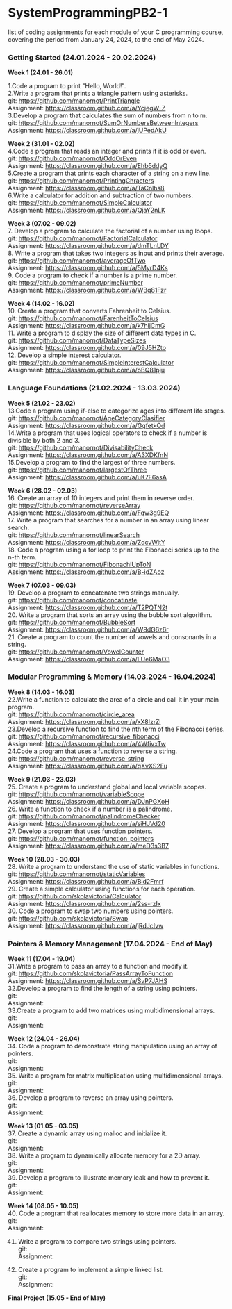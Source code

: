 # SystemProgrammingPB2-1
list of coding assignments for each module of your C programming course, covering the period from January 24, 2024, to the end of May 2024.

### Getting Started (24.01.2024 - 20.02.2024)<br />
**Week 1 (24.01 - 26.01)**<br />

1.Code a program to print "Hello, World!". <br />
2.Write a program that prints a triangle pattern using asterisks. <br />
git: https://github.com/manornot/PrintTriangle <br />
Assignment: https://classroom.github.com/a/YcjegW-Z <br />
3.Develop a program that calculates the sum of numbers from n to m.<br />
git: https://github.com/manornot/SumOrNumbersBetweenIntegers <br />
Assignment: https://classroom.github.com/a/jUPedAkU <br />


**Week 2 (31.01 - 02.02)** <br />
4.Code a program that reads an integer and prints if it is odd or even. <br />
git: https://github.com/manornot/OddOrEven <br />
Assignment: https://classroom.github.com/a/Ehb5ddyQ <br />
5.Create a program that prints each character of a string on a new line. <br />
git: https://github.com/manornot/PrintingChracters <br />
Assignment: https://classroom.github.com/a/TaCnlhs8 <br />
6.Write a calculator for addition and subtraction of two numbers. <br />
git: https://github.com/manornot/SimpleCalculator <br />
Assignment: https://classroom.github.com/a/QjaY2nLK <br />

**Week 3 (07.02 - 09.02)** <br />
7. Develop a program to calculate the factorial of a number using loops. <br />
git: https://github.com/manornot/FactorialCalculator <br />
Assignment: https://classroom.github.com/a/dmTLnLDY <br />
8. Write a program that takes two integers as input and prints their average. <br />
git: https://github.com/manornot/averageOfTwo <br />
Assignment: https://classroom.github.com/a/5MyrD4Ks <br />
9. Code a program to check if a number is a prime number. <br />
git: https://github.com/manornot/primeNumber <br />
Assignment: https://classroom.github.com/a/WBq81Fzr <br />

**Week 4 (14.02 - 16.02)** <br />
10. Create a program that converts Fahrenheit to Celsius. <br />
git: https://github.com/manornot/FarenheitToCelsius <br />
Assignment: https://classroom.github.com/a/k7hijCmG <br />
11. Write a program to display the size of different data types in C. <br />
git: https://github.com/manornot/DataTypeSizes <br />
Assignment: https://classroom.github.com/a/09J5HZto <br />
12. Develop a simple interest calculator. <br />
git: https://github.com/manornot/SimpleInterestCalculator <br />
Assignment: https://classroom.github.com/a/oBQ81pju <br />


### Language Foundations (21.02.2024 - 13.03.2024) <br />
**Week 5 (21.02 - 23.02)** <br />
13.Code a program using if-else to categorize ages into different life stages.<br />
git: https://github.com/manornot/AgeCategoryClasifier <br />
Assignment: https://classroom.github.com/a/GgfetkQd <br />
14.Write a program that uses logical operators to check if a number is divisible by both 2 and 3. <br />
git: https://github.com/manornot/DivisabilityCheck <br />
Assignment: https://classroom.github.com/a/A3XDKfnN <br />
15.Develop a program to find the largest of three numbers. <br />
git: https://github.com/manornot/largestOfThree <br />
Assignment: https://classroom.github.com/a/uK7F6asA <br />
 

**Week 6 (28.02 - 02.03)** <br />
16. Create an array of 10 integers and print them in reverse order. <br />
git: https://github.com/manornot/reverseArray <br />
Assignment: https://classroom.github.com/a/Fqw3g9EQ <br />
17. Write a program that searches for a number in an array using linear search. <br />
git: https://github.com/manornot/linearSearch <br />
Assignment: https://classroom.github.com/a/ZdcvWjtY <br />
18. Code a program using a for loop to print the Fibonacci series up to the n-th term.<br />
git: https://github.com/manornot/FibonachiUpToN <br />
Assignment: https://classroom.github.com/a/B-idZAoz <br />

**Week 7 (07.03 - 09.03)** <br />
19. Develop a program to concatenate two strings manually. <br />
git: https://github.com/manornot/concatinate <br />
Assignment: https://classroom.github.com/a/T2PQTN2t <br />
20. Write a program that sorts an array using the bubble sort algorithm. <br />
git: https://github.com/manornot/BubbleSort <br />
Assignment: https://classroom.github.com/a/W8dG6z6r <br />
21. Create a program to count the number of vowels and consonants in a string. <br />
git: https://github.com/manornot/VowelCounter <br />
Assignment: https://classroom.github.com/a/LUe6MaO3 <br />

### Modular Programming & Memory (14.03.2024 - 16.04.2024) <br />
**Week 8 (14.03 - 16.03)** <br />
22.Write a function to calculate the area of a circle and call it in your main program. <br />
git: https://github.com/manornot/circle_area <br />
Assignment: https://classroom.github.com/a/xX8IzrZl <br />
23.Develop a recursive function to find the nth term of the Fibonacci series. <br />
git: https://github.com/manornot/recursive_fibonacci <br />
Assignment: https://classroom.github.com/a/4WfivxTw <br />
24.Code a program that uses a function to reverse a string. <br />
git: https://github.com/manornot/reverse_string <br />
Assignment: https://classroom.github.com/a/qXvXS2Fu <br />


**Week 9 (21.03 - 23.03)** <br />
25. Create a program to understand global and local variable scopes. <br />
git: https://github.com/manornot/variableScope <br />
Assignment: https://classroom.github.com/a/DJnPGXoH <br />
26. Write a function to check if a number is a palindrome. <br />
git: https://github.com/manornot/palindromeChecker <br />
Assignment: https://classroom.github.com/a/siHJVd20 <br />
27. Develop a program that uses function pointers. <br />
git: https://github.com/manornot/function_pointers <br />
Assignment: https://classroom.github.com/a/meD3s3B7 <br />


**Week 10 (28.03 - 30.03)** <br />
28. Write a program to understand the use of static variables in functions. <br />
git: https://github.com/manornot/staticVariables <br />
Assignment: https://classroom.github.com/a/Bid2Fmrf <br />
29. Create a simple calculator using functions for each operation. <br />
git: https://github.com/skolavictoria/Calculator <br />
Assignment: https://classroom.github.com/a/2ss-rzIx <br />
30. Code a program to swap two numbers using pointers. <br />
git: https://github.com/skolavictoria/Swap <br />
Assignment: https://classroom.github.com/a/jRdJcIvw <br />


### Pointers & Memory Management (17.04.2024 - End of May) <br />
**Week 11 (17.04 - 19.04)**<br />
31.Write a program to pass an array to a function and modify it. <br />
git: https://github.com/skolavictoria/PassArrayToFunction <br />
Assignment: https://classroom.github.com/a/SvP7JAHS <br />
32.Develop a program to find the length of a string using pointers. <br />
git: <br />
Assignment: <br />
33.Create a program to add two matrices using multidimensional arrays. <br />
git: <br />
Assignment: <br />

**Week 12 (24.04 - 26.04)** <br />
34. Code a program to demonstrate string manipulation using an array of pointers. <br />
git: <br />
Assignment: <br />
35. Write a program for matrix multiplication using multidimensional arrays. <br />
git: <br />
Assignment: <br />
36. Develop a program to reverse an array using pointers. <br />
git: <br />
Assignment: <br />

**Week 13 (01.05 - 03.05)** <br />
37. Create a dynamic array using malloc and initialize it. <br />
git: <br />
Assignment: <br />
38. Write a program to dynamically allocate memory for a 2D array.<br />
git: <br />
Assignment: <br />
39. Develop a program to illustrate memory leak and how to prevent it. <br />
git: <br />
Assignment: <br />

**Week 14 (08.05 - 10.05)** <br />
40. Code a program that reallocates memory to store more data in an array. <br />
git: <br />
Assignment: <br />

41. Write a program to compare two strings using pointers. <br />
git: <br />
Assignment: <br />

42. Create a program to implement a simple linked list. <br />
git: <br />
Assignment: <br />

**Final Project (15.05 - End of May)** <br />
